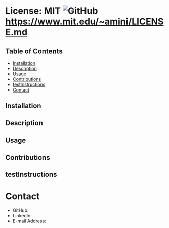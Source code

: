 

# 
# License: MIT ![GitHub](https://img.shields.io/github/license/MatthewMoraga/README_Generator) https://www.mit.edu/~amini/LICENSE.md 

## Table of Contents
* [Installation](#installation)
* [Description](#description)
* [Usage](#usage)
* [Contributions](#contributions)
* [testInstructions](#testInstructions)
* [Contact](#contact)

## Installation

## Description

## Usage

## Contributions

## testInstructions


# Contact
* GitHub: 
* LinkedIn: 
* E-mail Address: 
